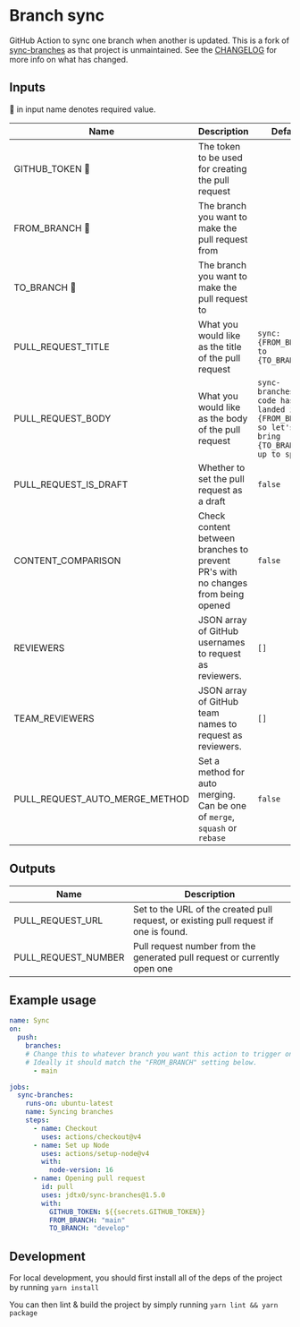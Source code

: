 # Branch sync

GitHub Action to sync one branch when another is updated. This is a fork of [sync-branches](https://github.com/TreTuna/sync-branches)
as that project is unmaintained. See the [CHANGELOG](./CHANGELOG.md) for more
info on what has changed.

## Inputs

:small_red_triangle: in input name denotes required value.

| Name                             | Description                                                                      | Default                                                                                            | Example                     |
| ------------------------------   | -------------------------------------------------------------------------------- | -------------------------------------------------------------------------------------------------- | --------------------------- |
| GITHUB_TOKEN :small_red_triangle:                   | The token to be used for creating the pull request                               |                                                                                                    | `${{secrets.GITHUB_TOKEN}}` |
| FROM_BRANCH :small_red_triangle:                    | The branch you want to make the pull request from                                |                                                                                                    | `develop`                   |
| TO_BRANCH :small_red_triangle:                      | The branch you want to make the pull request to                                  |                                                                                                    | `main`                      |
| PULL_REQUEST_TITLE               | What you would like as the title of the pull request                             | `sync: {FROM_BRANCH} to {TO_BRANCH}`                                                               |                             |
| PULL_REQUEST_BODY                | What you would like as the body of the pull request                              | `sync-branches: New code has just landed in {FROM_BRANCH} so let's bring {TO_BRANCH} up to speed!` |                             |
| PULL_REQUEST_IS_DRAFT            | Whether to set the pull request as a draft                                       | `false`                                                                                            |                             |
| CONTENT_COMPARISON               | Check content between branches to prevent PR's with no changes from being opened | `false`                                                                                            |                             |
| REVIEWERS                        | JSON array of GitHub usernames to request as reviewers.                          | `[]`                                                                                               | `'["tretuna"]'`             |
| TEAM_REVIEWERS                   | JSON array of GitHub team names to request as reviewers.                         | `[]`                                                                                               | `'["js-team"]'`             |
| PULL_REQUEST_AUTO_MERGE_METHOD   | Set a method for auto merging. Can be one of `merge`, `squash` or `rebase`       | `false`                                                                                            |                             |

## Outputs

| Name                | Description                                                                           |
| ------------------- | ------------------------------------------------------------------------------------- |
| PULL_REQUEST_URL    | Set to the URL of the created pull request, or existing pull request if one is found. |
| PULL_REQUEST_NUMBER | Pull request number from the generated pull request or currently open one             |

## Example usage

```yaml
name: Sync
on:
  push:
    branches:
    # Change this to whatever branch you want this action to trigger on.
    # Ideally it should match the "FROM_BRANCH" setting below.
      - main

jobs:
  sync-branches:
    runs-on: ubuntu-latest
    name: Syncing branches
    steps:
      - name: Checkout
        uses: actions/checkout@v4
      - name: Set up Node
        uses: actions/setup-node@v4
        with:
          node-version: 16
      - name: Opening pull request
        id: pull
        uses: jdtx0/sync-branches@1.5.0
        with:
          GITHUB_TOKEN: ${{secrets.GITHUB_TOKEN}}
          FROM_BRANCH: "main"
          TO_BRANCH: "develop"
```

## Development

For local development, you should first install all of the deps of the project by
running `yarn install`

You can then lint & build the project by simply running `yarn lint && yarn package`
